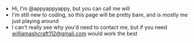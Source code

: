 - Hi, I’m @appyappyappy, but you can call me will
- I'm still new to coding, so this page will be pretty bare, and is mostly me just playing around
- I can't really see why you'd need to contact me, but if you need
williamashcraft112@gmail.com would work the best
<!---
appyappyappy/appyappyappy is a ✨ special ✨ repository because its `README.md` (this file) appears on your GitHub profile.
You can click the Preview link to take a look at your changes.
--->
